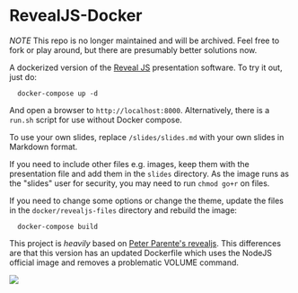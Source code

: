 RevealJS-Docker
===============

*NOTE* This repo is no longer maintained and will be archived. Feel free to fork or play around, but there are presumably better solutions now.

A dockerized version of the [Reveal JS](http://lab.hakim.se/reveal-js/#/) presentation software. To try it out, just do:

```
  docker-compose up -d
```

And open a browser to `http://localhost:8000`. Alternatively, there is a
`run.sh` script for use without Docker compose.

To use your own slides, replace `/slides/slides.md` with your own slides in
Markdown format.

If you need to include other files e.g. images, keep them with the presentation
file and add them in the `slides` directory. As the image runs as the "slides"
user for security, you may need to run `chmod go+r` on files.

If you need to change some options or change the theme, update the files in the
`docker/revealjs-files` directory and rebuild the image:

```
  docker-compose build
```

This project is *heavily* based on [Peter Parente's revealjs](https://github.com/parente/dockerfiles/tree/master/revealjs). This differences are that this version has an updated Dockerfile which uses the NodeJS official image and removes a problematic VOLUME command.

[![](https://images.microbadger.com/badges/image/amouat/revealjs.svg)](https://microbadger.com/images/amouat/revealjs "Get your own image badge on microbadger.com")

